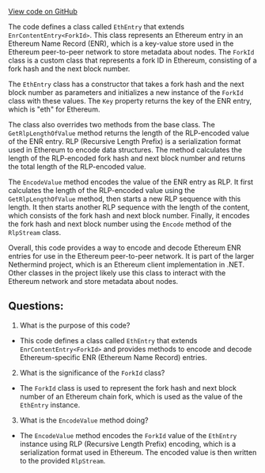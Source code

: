 [View code on GitHub](https://github.com/NethermindEth/nethermind/src/Nethermind/Nethermind.Network.Enr/EthEntry.cs)

The code defines a class called `EthEntry` that extends `EnrContentEntry<ForkId>`. This class represents an Ethereum entry in an Ethereum Name Record (ENR), which is a key-value store used in the Ethereum peer-to-peer network to store metadata about nodes. The `ForkId` class is a custom class that represents a fork ID in Ethereum, consisting of a fork hash and the next block number.

The `EthEntry` class has a constructor that takes a fork hash and the next block number as parameters and initializes a new instance of the `ForkId` class with these values. The `Key` property returns the key of the ENR entry, which is "eth" for Ethereum.

The class also overrides two methods from the base class. The `GetRlpLengthOfValue` method returns the length of the RLP-encoded value of the ENR entry. RLP (Recursive Length Prefix) is a serialization format used in Ethereum to encode data structures. The method calculates the length of the RLP-encoded fork hash and next block number and returns the total length of the RLP-encoded value.

The `EncodeValue` method encodes the value of the ENR entry as RLP. It first calculates the length of the RLP-encoded value using the `GetRlpLengthOfValue` method, then starts a new RLP sequence with this length. It then starts another RLP sequence with the length of the content, which consists of the fork hash and next block number. Finally, it encodes the fork hash and next block number using the `Encode` method of the `RlpStream` class.

Overall, this code provides a way to encode and decode Ethereum ENR entries for use in the Ethereum peer-to-peer network. It is part of the larger Nethermind project, which is an Ethereum client implementation in .NET. Other classes in the project likely use this class to interact with the Ethereum network and store metadata about nodes.
## Questions: 
 1. What is the purpose of this code?
- This code defines a class called `EthEntry` that extends `EnrContentEntry<ForkId>` and provides methods to encode and decode Ethereum-specific ENR (Ethereum Name Record) entries.

2. What is the significance of the `ForkId` class?
- The `ForkId` class is used to represent the fork hash and next block number of an Ethereum chain fork, which is used as the value of the `EthEntry` instance.

3. What is the `EncodeValue` method doing?
- The `EncodeValue` method encodes the `ForkId` value of the `EthEntry` instance using RLP (Recursive Length Prefix) encoding, which is a serialization format used in Ethereum. The encoded value is then written to the provided `RlpStream`.